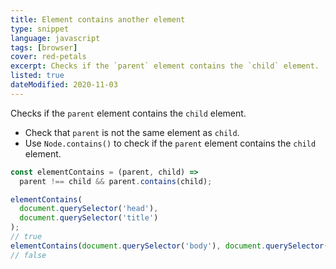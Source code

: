 ```yaml
---
title: Element contains another element
type: snippet
language: javascript
tags: [browser]
cover: red-petals
excerpt: Checks if the `parent` element contains the `child` element.
listed: true
dateModified: 2020-11-03
---
```


Checks if the `parent` element contains the `child` element.

- Check that `parent` is not the same element as `child`.
- Use `Node.contains()` to check if the `parent` element contains the `child` element.

```js
const elementContains = (parent, child) =>
  parent !== child && parent.contains(child);

elementContains(
  document.querySelector('head'),
  document.querySelector('title')
);
// true
elementContains(document.querySelector('body'), document.querySelector('body'));
// false
```
